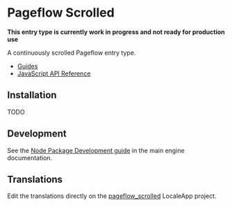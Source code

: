 # Pageflow Scrolled

**This entry type is currently work in progress and not ready for
production use**

A continuously scrolled Pageflow entry type.

* [Guides](https://github.com/codevise/pageflow/blob/master/entry_types/scrolled/doc/index.md)
* [JavaScript API Reference](http://codevise.github.io/pageflow-docs/scrolled/js/master/index.html)

## Installation

TODO

## Development

See the
[Node Package Development guide](https://github.com/codevise/pageflow/blob/master/doc/contributing/node_package_development.md)
in the main engine documentation.

## Translations

Edit the translations directly on the
[pageflow_scrolled](http://www.localeapp.com/projects/public?search=tf/pageflow_scrolled)
LocaleApp project.

